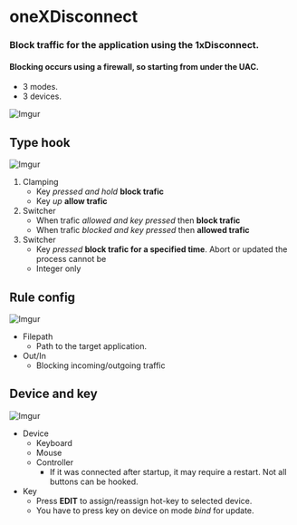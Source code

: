 # oneXDisconnect

### Block traffic for the application using the **1xDisconnect**.
#### Blocking occurs using a firewall, so starting from under the **UAC**.

- 3 modes. 
- 3 devices.

![Imgur](https://imgur.com/4YHDzDy.png)

## Type hook
![Imgur](https://imgur.com/6URPyid.png)
1. Clamping
   + Key *pressed and hold* **block trafic** 
   + Key *up* **allow trafic** 
2. Switcher
   + When trafic *allowed and key pressed* then **block trafic** 
   + When trafic *blocked and key pressed* then **allowed trafic** 
3. Switcher
   + Key *pressed* **block trafic for a specified time**. Abort or updated the process cannot be
   + Integer only

## Rule config
![Imgur](https://imgur.com/9m0GnSF.png)
+ Filepath
  - Path to the target application.
+ Out/In
  - Blocking incoming/outgoing traffic

## Device and key
![Imgur](https://imgur.com/ahLknxX.png)
+ Device
   + Keyboard
   + Mouse
   + Controller
      + If it was connected after startup, it may require a restart. Not all buttons can be hooked.
+ Key
   + Press **EDIT** to assign/reassign hot-key to selected device. 
   + You have to press key on device on mode *bind* for update.